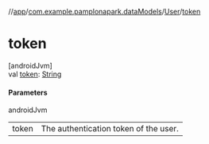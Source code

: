 //[app](../../../index.md)/[com.example.pamplonapark.dataModels](../index.md)/[User](index.md)/[token](token.md)

# token

[androidJvm]\
val [token](token.md): [String](https://kotlinlang.org/api/latest/jvm/stdlib/kotlin/-string/index.html)

#### Parameters

androidJvm

| | |
|---|---|
| token | The authentication token of the user. |
